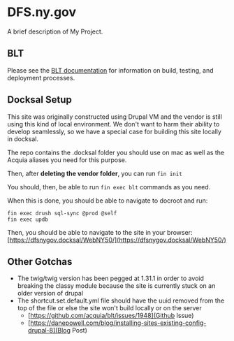 # DFS.ny.gov

A brief description of My Project.

## BLT

Please see the [BLT documentation](http://blt.readthedocs.io/en/latest/) for information on build, testing, and deployment processes.

## Docksal Setup

This site was originally constructed using Drupal VM and the vendor is still using this kind of local environment. We don't want to harm their ability to develop seamlessly, so we have a special case for building this site locally in docksal.

The repo contains the .docksal folder you should use on mac as well as the Acquia aliases you need for this purpose. 

Then, after **deleting the vendor folder**, you can run `fin init`

You should, then, be able to run `fin exec blt` commands as you need.

When this is done, you should be able to navigate to docroot and run:

```
fin exec drush sql-sync @prod @self
fin exec updb
```

Then, you should be able to navigate to the site in your browser: [https://dfsnygov.docksal/WebNY50/](https://dfsnygov.docksal/WebNY50/)

## Other Gotchas

 - The twig/twig version has been pegged at 1.31.1 in order to avoid breaking the classy module because the site is currently stuck on an older version of drupal
 - The shortcut.set.default.yml file should have the uuid removed from the top of the file or else the site won't build locally or on the server
   - [https://github.com/acquia/blt/issues/1948](Github Issue)
   - [https://danepowell.com/blog/installing-sites-existing-config-drupal-8](Blog Post)